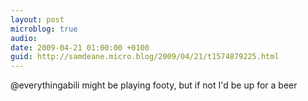 ```yaml
---
layout: post
microblog: true
audio: 
date: 2009-04-21 01:00:00 +0100
guid: http://samdeane.micro.blog/2009/04/21/t1574879225.html
---
```

@everythingabili might be playing footy, but if not I'd be up for a beer
